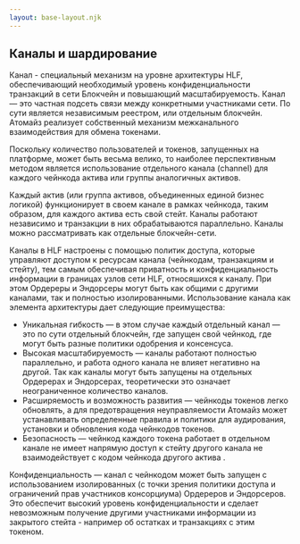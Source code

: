 ```yaml
---
layout: base-layout.njk
---
```


## Каналы и шардирование

Канал - специальный механизм на уровне архитектуры HLF, обеспечивающий необходимый уровень конфиденциальности транзакций в сети Блокчейн и повышающий масштабируемость. Канал — это частная подсеть связи между конкретными участниками сети. По сути является независимым реестром, или отдельным блокчейн. Атомайз реализует собственный механизм межканального взаимодействия для обмена токенами.

Поскольку количество пользователей и токенов, запущенных на платформе, может быть весьма велико, то наиболее перспективным методом является использование отдельного канала (channel) для каждого чейнкода актива или группы аналогичных активов.

Каждый актив (или группа активов, объединенных единой бизнес логикой) функционирует в своем канале в рамках чейнкода, таким образом, для каждого актива есть свой стейт. Каналы работают независимо и
 транзакции в них обрабатываются параллельно. Каналы можно рассматривать как отдельные блокчейн-сети.

Каналы в HLF настроены с помощью политик доступа, которые управляют доступом к ресурсам канала (чейнкодам, транзакциям и стейту), тем самым обеспечивая приватность и конфиденциальность информации в границах узлов сети HLF, относяшихся к каналу. При этом Ордереры и Эндорсеры могут быть как общими с другими каналами, так и полностью изолированными. Использование канала как элемента архитектуры дает следующие преимущества:
- Уникальная гибкость — в этом случае каждый отдельный канал — это по сути отдельный блокчейн, где запущен свой чейнкод, где могут быть разные политики одобрения и консенсуса.
- Высокая масштабируемость — каналы работают полностью параллельно, и работа одного канала не влияет негативно на другой. Так как каналы могут быть запущены на отдельных Ордерерах и Эндорсерах, теоретически это означает неограниченное количество каналов.
- Расширяемость и возможность развития — чейнкоды токенов легко обновлять, а для предотвращения неуправляемости Атомайз может устанавливать определенные правила и политики
 для аудирования, установки и обновления кода чейнкодов токенов.
- Безопасность — чейнкод каждого токена работает в отдельном канале не имеет напрямую доступ к стейту другого канала не взаимодействует с кодом чейнкода другого актива .

Конфиденциальность — канал с чейнкодом может быть запущен с использованием изолированных (с точки зрения политики доступа и ограничений прав участников консорциума)
Ордереров и Эндорсеров. Это обеспечит высокий уровень конфиденциальности и сделает невозможным получение другими участниками информации из закрытого стейта - например об остатках и транзакциях с этим токеном.
